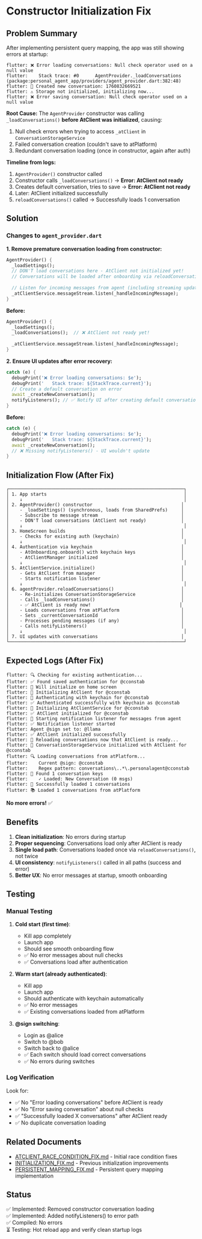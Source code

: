 # Constructor Initialization Fix

## Problem Summary

After implementing persistent query mapping, the app was still showing errors at startup:

```
flutter: ❌ Error loading conversations: Null check operator used on a null value
flutter:    Stack trace: #0      AgentProvider._loadConversations (package:personal_agent_app/providers/agent_provider.dart:382:48)
flutter: 💬 Created new conversation: 1760832669521
flutter: ⚠️ Storage not initialized, initializing now...
flutter: ❌ Error saving conversation: Null check operator used on a null value
```

**Root Cause:**
The `AgentProvider` constructor was calling `_loadConversations()` **before AtClient was initialized**, causing:
1. Null check errors when trying to access `_atClient` in `ConversationStorageService`
2. Failed conversation creation (couldn't save to atPlatform)
3. Redundant conversation loading (once in constructor, again after auth)

**Timeline from logs:**
1. `AgentProvider()` constructor called
2. Constructor calls `_loadConversations()` → **Error: AtClient not ready**
3. Creates default conversation, tries to save → **Error: AtClient not ready**
4. Later: AtClient initialized successfully
5. `reloadConversations()` called → Successfully loads 1 conversation

## Solution

### Changes to `agent_provider.dart`

**1. Remove premature conversation loading from constructor:**

```dart
AgentProvider() {
  _loadSettings();
  // DON'T load conversations here - AtClient not initialized yet!
  // Conversations will be loaded after onboarding via reloadConversations()
  
  // Listen for incoming messages from agent (including streaming updates)
  _atClientService.messageStream.listen(_handleIncomingMessage);
}
```

**Before:**
```dart
AgentProvider() {
  _loadSettings();
  _loadConversations();  // ❌ AtClient not ready yet!
  
  _atClientService.messageStream.listen(_handleIncomingMessage);
}
```

**2. Ensure UI updates after error recovery:**

```dart
catch (e) {
  debugPrint('❌ Error loading conversations: $e');
  debugPrint('   Stack trace: ${StackTrace.current}');
  // Create a default conversation on error
  await _createNewConversation();
  notifyListeners(); // ✅ Notify UI after creating default conversation
}
```

**Before:**
```dart
catch (e) {
  debugPrint('❌ Error loading conversations: $e');
  debugPrint('   Stack trace: ${StackTrace.current}');
  await _createNewConversation();
  // ❌ Missing notifyListeners() - UI wouldn't update
}
```

## Initialization Flow (After Fix)

```
┌─────────────────────────────────────────────────────────────────┐
│ 1. App starts                                                   │
│    ↓                                                            │
│ 2. AgentProvider() constructor                                 │
│    - _loadSettings() (synchronous, loads from SharedPrefs)     │
│    - Subscribe to message stream                               │
│    - DON'T load conversations (AtClient not ready)             │
│    ↓                                                            │
│ 3. HomeScreen builds                                           │
│    - Checks for existing auth (keychain)                       │
│    ↓                                                            │
│ 4. Authentication via keychain                                 │
│    - AtOnboarding.onboard() with keychain keys                 │
│    - AtClientManager initialized                               │
│    ↓                                                            │
│ 5. AtClientService.initialize()                                │
│    - Gets AtClient from manager                                │
│    - Starts notification listener                              │
│    ↓                                                            │
│ 6. agentProvider.reloadConversations()                         │
│    - Re-initializes ConversationStorageService                 │
│    - Calls _loadConversations()                                │
│    - ✅ AtClient is ready now!                                 │
│    - Loads conversations from atPlatform                       │
│    - Sets _currentConversationId                               │
│    - Processes pending messages (if any)                       │
│    - Calls notifyListeners()                                   │
│    ↓                                                            │
│ 7. UI updates with conversations                               │
└─────────────────────────────────────────────────────────────────┘
```

## Expected Logs (After Fix)

```
flutter: 🔍 Checking for existing authentication...
flutter: ✅ Found saved authentication for @cconstab
flutter: 🔐 Will initialize on home screen
flutter: 🔄 Initializing AtClient for @cconstab
flutter: 🔐 Authenticating with keychain for @cconstab
flutter: ✅ Authenticated successfully with keychain as @cconstab
flutter: 🔄 Initializing AtClientService for @cconstab
flutter: ✅ AtClient initialized for @cconstab
flutter: 🔔 Starting notification listener for messages from agent
flutter: ✅ Notification listener started
flutter: Agent @sign set to: @llama
flutter: ✅ AtClient initialized successfully
flutter: 🔄 Reloading conversations now that AtClient is ready...
flutter: 💾 ConversationStorageService initialized with AtClient for @cconstab
flutter: 🔍 Loading conversations from atPlatform...
flutter:    Current @sign: @cconstab
flutter:    Regex pattern: conversations\..*\.personalagent@cconstab
flutter: 💾 Found 1 conversation keys
flutter:    ✓ Loaded: New Conversation (0 msgs)
flutter: 💾 Successfully loaded 1 conversations
flutter: 📚 Loaded 1 conversations from atPlatform
```

**No more errors!** ✅

## Benefits

1. **Clean initialization**: No errors during startup
2. **Proper sequencing**: Conversations load only after AtClient is ready
3. **Single load path**: Conversations loaded once via `reloadConversations()`, not twice
4. **UI consistency**: `notifyListeners()` called in all paths (success and error)
5. **Better UX**: No error messages at startup, smooth onboarding

## Testing

### Manual Testing

1. **Cold start (first time)**:
   - Kill app completely
   - Launch app
   - Should see smooth onboarding flow
   - ✅ No error messages about null checks
   - ✅ Conversations load after authentication

2. **Warm start (already authenticated)**:
   - Kill app
   - Launch app
   - Should authenticate with keychain automatically
   - ✅ No error messages
   - ✅ Existing conversations loaded from atPlatform

3. **@sign switching**:
   - Login as @alice
   - Switch to @bob
   - Switch back to @alice
   - ✅ Each switch should load correct conversations
   - ✅ No errors during switches

### Log Verification

Look for:
- ✅ No "Error loading conversations" before AtClient is ready
- ✅ No "Error saving conversation" about null checks
- ✅ "Successfully loaded X conversations" after AtClient ready
- ✅ No duplicate conversation loading

## Related Documents

- [ATCLIENT_RACE_CONDITION_FIX.md](./ATCLIENT_RACE_CONDITION_FIX.md) - Initial race condition fixes
- [INITIALIZATION_FIX.md](./INITIALIZATION_FIX.md) - Previous initialization improvements
- [PERSISTENT_MAPPING_FIX.md](./PERSISTENT_MAPPING_FIX.md) - Persistent query mapping implementation

## Status

✅ Implemented: Removed constructor conversation loading  
✅ Implemented: Added notifyListeners() to error path  
✅ Compiled: No errors  
⏳ Testing: Hot reload app and verify clean startup logs
